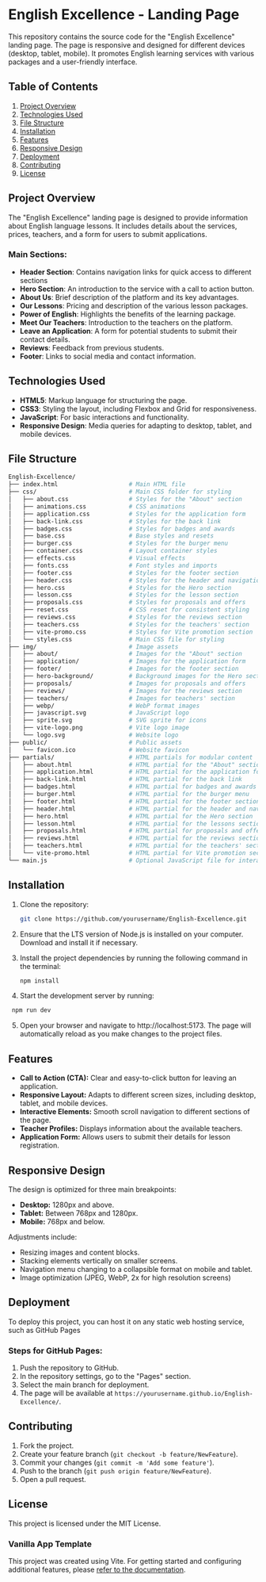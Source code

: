 # English Excellence - Landing Page

This repository contains the source code for the "English Excellence" landing
page. The page is responsive and designed for different devices (desktop,
tablet, mobile). It promotes English learning services with various packages and
a user-friendly interface.

## Table of Contents

1. [Project Overview](#project-overview)
2. [Technologies Used](#technologies-used)
3. [File Structure](#file-structure)
4. [Installation](#installation)
5. [Features](#features)
6. [Responsive Design](#responsive-design)
7. [Deployment](#deployment)
8. [Contributing](#contributing)
9. [License](#license)

## Project Overview

The "English Excellence" landing page is designed to provide information about
English language lessons. It includes details about the services, prices,
teachers, and a form for users to submit applications.

### Main Sections:

- **Header Section**: Contains navigation links for quick access to different
  sections
- **Hero Section**: An introduction to the service with a call to action button.
- **About Us**: Brief description of the platform and its key advantages.
- **Our Lessons**: Pricing and description of the various lesson packages.
- **Power of English**: Highlights the benefits of the learning package.
- **Meet Our Teachers**: Introduction to the teachers on the platform.
- **Leave an Application**: A form for potential students to submit their
  contact details.
- **Reviews**: Feedback from previous students.
- **Footer**: Links to social media and contact information.

## Technologies Used

- **HTML5**: Markup language for structuring the page.
- **CSS3**: Styling the layout, including Flexbox and Grid for responsiveness.
- **JavaScript**: For basic interactions and functionality.
- **Responsive Design**: Media queries for adapting to desktop, tablet, and
  mobile devices.

## File Structure

```bash
English-Excellence/
├── index.html                    # Main HTML file
├── css/                          # Main CSS folder for styling
│   ├── about.css                 # Styles for the "About" section
│   ├── animations.css            # CSS animations
│   ├── application.css           # Styles for the application form
│   ├── back-link.css             # Styles for the back link
│   ├── badges.css                # Styles for badges and awards
│   ├── base.css                  # Base styles and resets
│   ├── burger.css                # Styles for the burger menu
│   ├── container.css             # Layout container styles
│   ├── effects.css               # Visual effects
│   ├── fonts.css                 # Font styles and imports
│   ├── footer.css                # Styles for the footer section
│   ├── header.css                # Styles for the header and navigation
│   ├── hero.css                  # Styles for the Hero section
│   ├── lesson.css                # Styles for the lesson section
│   ├── proposals.css             # Styles for proposals and offers
│   ├── reset.css                 # CSS reset for consistent styling
│   ├── reviews.css               # Styles for the reviews section
│   ├── teachers.css              # Styles for the teachers' section
│   ├── vite-promo.css            # Styles for Vite promotion section
│   └── styles.css                # Main CSS file for styling
├── img/                          # Image assets
│   ├── about/                    # Images for the "About" section
│   ├── application/              # Images for the application form
│   ├── footer/                   # Images for the footer section
│   ├── hero-background/          # Background images for the Hero section
│   ├── proposals/                # Images for proposals and offers
│   ├── reviews/                  # Images for the reviews section
│   ├── teachers/                 # Images for teachers' section
│   ├── webp/                     # WebP format images
│   ├── javascript.svg            # JavaScript logo
│   ├── sprite.svg                # SVG sprite for icons
│   ├── vite-logo.png             # Vite logo image
│   └── logo.svg                  # Website logo
├── public/                       # Public assets
│   └── favicon.ico               # Website favicon
├── partials/                     # HTML partials for modular content
│   ├── about.html                # HTML partial for the "About" section
│   ├── application.html          # HTML partial for the application form
│   ├── back-link.html            # HTML partial for the back link
│   ├── badges.html               # HTML partial for badges and awards
│   ├── burger.html               # HTML partial for the burger menu
│   ├── footer.html               # HTML partial for the footer section
│   ├── header.html               # HTML partial for the header and navigation
│   ├── hero.html                 # HTML partial for the Hero section
│   ├── lesson.html               # HTML partial for the lessons section
│   ├── proposals.html            # HTML partial for proposals and offers
│   ├── reviews.html              # HTML partial for the reviews section
│   ├── teachers.html             # HTML partial for the teachers' section
│   └── vite-promo.html           # HTML partial for Vite promotion section
└── main.js                       # Optional JavaScript file for interactivity
```

## Installation

1. Clone the repository:

   ```bash
   git clone https://github.com/yourusername/English-Excellence.git
   ```

2. Ensure that the LTS version of Node.js is installed on your computer.
   Download and install it if necessary.

3. Install the project dependencies by running the following command in the
   terminal:

   ```bash
   npm install
   ```

4. Start the development server by running:

```bash
 npm run dev
```

5. Open your browser and navigate to http://localhost:5173. The page will
   automatically reload as you make changes to the project files.

## Features

- **Call to Action (CTA):** Clear and easy-to-click button for leaving an
  application.
- **Responsive Layout:** Adapts to different screen sizes, including desktop,
  tablet, and mobile devices.
- **Interactive Elements:** Smooth scroll navigation to different sections of
  the page.
- **Teacher Profiles:** Displays information about the available teachers.
- **Application Form:** Allows users to submit their details for lesson
  registration.

## Responsive Design

The design is optimized for three main breakpoints:

- **Desktop:** 1280px and above.
- **Tablet:** Between 768px and 1280px.
- **Mobile:** 768px and below.

Adjustments include:

- Resizing images and content blocks.
- Stacking elements vertically on smaller screens.
- Navigation menu changing to a collapsible format on mobile and tablet.
- Image optimization (JPEG, WebP, 2x for high resolution screens)

## Deployment

To deploy this project, you can host it on any static web hosting service, such
as GitHub Pages

### Steps for GitHub Pages:

1. Push the repository to GitHub.
2. In the repository settings, go to the "Pages" section.
3. Select the main branch for deployment.
4. The page will be available at
   `https://yourusername.github.io/English-Excellence/`.

## Contributing

1. Fork the project.
2. Create your feature branch (`git checkout -b feature/NewFeature`).
3. Commit your changes (`git commit -m 'Add some feature'`).
4. Push to the branch (`git push origin feature/NewFeature`).
5. Open a pull request.

## License

This project is licensed under the MIT License.

### Vanilla App Template

This project was created using Vite. For getting started and configuring
additional features, please [refer to the documentation](https://vitejs.dev/).
